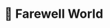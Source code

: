 # 👋 Farewell World

<!---
Nasokin/Nasokin is a ✨ special ✨ repository because its `README.md` (this file) appears on your GitHub profile.
You can click the Preview link to take a look at your changes.
--->
